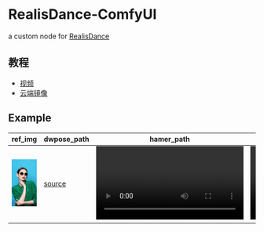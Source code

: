 # RealisDance-ComfyUI
a custom node for [RealisDance](https://github.com/damo-cv/RealisDance)
## 教程
- [视频]()
- [云端镜像](https://www.xiangongyun.com/image/detail/13706bf7-f3e6-4e29-bb97-c79405f5def4)
## Example
|ref_img|dwpose_path|hamer_path|sampl_path|output|
|--|--|--|--|--|
|![](demo/demo.png)|[source](demo/dwpose.pkl)|<video src="demo/hamer_1.mp4"/>|<video src="demo/smpl_1.mp4"/>|<video src="" />|
